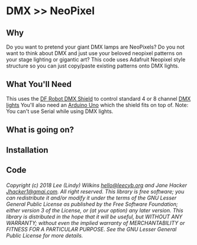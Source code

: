 # DMX >> NeoPixel

## Why
Do you want to pretend your giant DMX lamps are NeoPixels? Do you not want to think about DMX and just use your beloved neopixel patterns on your stage lighting or gigantic art? This code uses Adafruit Neopixel style structure so you can just copy/paste existing patterns onto DMX lights. 

## What You'll Need
This uses the [DF Robot DMX Shield](https://www.dfrobot.com/product-984.html) to control standard 4 or 8 channel [DMX lights](https://www.amazon.com/Lights-MFL-Lighting-Activated-Wedding/dp/B01CTU89N8/ref=sr_1_17?ie=UTF8&qid=1541910731&sr=8-17&keywords=RGBW+dmx) You'll also need an [Arduino Uno](https://store.arduino.cc/usa/arduino-uno-rev3) which the shield fits on top of. Note: You can't use Serial while using DMX lights. 

## What is going on? 

## Installation 

## Code




###### Copyright (c) 2018 Lee (Lindy) Wilkins <hello@leecyb.org> and Jane Hacker <Jhacker1@gmai.com>.  All right reserved. This library is free software; you can redistribute it and/or modify it under the terms of the GNU Lesser General Public  License as published by the Free Software Foundation; either  version 3 of the License, or (at your option) any later version.  This library is distributed in the hope that it will be useful,  but WITHOUT ANY WARRANTY; without even the implied warranty of  MERCHANTABILITY or FITNESS FOR A PARTICULAR PURPOSE.  See the GNU  Lesser General Public License for more details.
